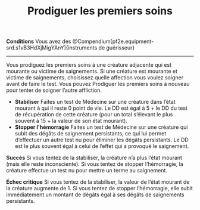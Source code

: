 ﻿---
title: Prodiguer les premiers soins
titleEn: Administer First Aid
id: MHLuKy4nQO2Z4Am1
group: actions
---
<p><strong>Conditions</strong>&nbsp;Vous avez des @Compendium[pf2e.equipment-srd.s1vB3HdXjMigYAnY]{instruments de guérisseur}&nbsp;</p><hr><p>Vous prodiguez les premiers soins à une créature adjacente qui est mourante ou victime de saignements. Si une créature est mourante et victime de saignements, choisissez quelle affection vous voulez soigner avant de faire le test. Vous pouvez Prodiguer les premiers soins à nouveau pour tenter de soigner l’autre affliction.</p><ul><li><strong>Stabiliser</strong> Faites un test de Médecine sur une créature dans l’état mourant à qui il reste 0 point de vie. Le DD est égal à 5 + le DD du test de récupération de cette créature (pour un total s’élevant le plus souvent à 15 + la valeur de son état mourant).</li><li><strong>Stopper l'hémorragie</strong> Faites un test de Médecine sur une créature qui subit des dégâts de saignement persistants, ce qui lui permet d’effectuer un autre test nu pour éliminer les dégâts persistants. Le DD est le plus souvent égal à celui de l’effet qui a provoqué le saignement.</li></ul><p><strong>Succès</strong> Si vous tentez de la stabiliser, la créature n’a plus l’état mourant (mais elle reste inconsciente). Si vous tentez de stopper l’hémorragie, la créature effectue un test nu pour mettre un terme au saignement.</p><p><strong>Échec critique</strong>  Si vous tentez de la stabiliser, la valeur de l’état mourant de la créature augmente de 1. Si vous tentez de stopper l’hémorragie, elle subit immédiatement un montant de dégâts égal à ses dégâts de saignements persistants.</p>
